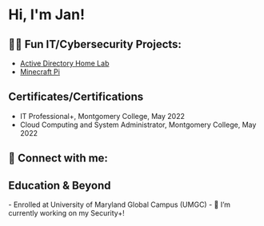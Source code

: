 <h1>Hi, I'm Jan! <br/><a 
 </a></h1>

<h2>👨‍💻 Fun IT/Cybersecurity Projects:</h2>

- [Active Directory Home Lab](https://github.com/JanGuiao/ActiveDirectoryLab)
- [Minecraft Pi](https://github.com/JanGuiao/Minecraft-Pi/tree/master)

<h2> Certificates/Certifications</h2>

- IT Professional+, Montgomery College, May 2022
- Cloud Computing and System Administrator, Montgomery College, May 2022


<h2> 🤳 Connect with me:</h2>

<h2> Education & Beyond </h2>
- Enrolled at University of Maryland Global Campus (UMGC) 
- 🔭 I’m currently working on my Security+!
